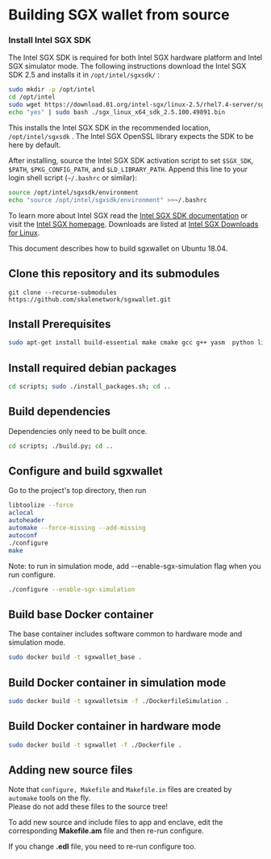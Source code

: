 # Building SGX wallet from source

### Install Intel SGX SDK

The Intel SGX SDK is required for both Intel SGX hardware platform and Intel SGX simulator mode.
The following instructions download the Intel SGX SDK 2.5 and installs it in
`/opt/intel/sgxsdk/` :

```bash
sudo mkdir -p /opt/intel
cd /opt/intel
sudo wget https://download.01.org/intel-sgx/linux-2.5/rhel7.4-server/sgx_linux_x64_psw_2.5.100.49891.bin
echo "yes" | sudo bash ./sgx_linux_x64_sdk_2.5.100.49891.bin

```

This installs the Intel SGX SDK in the recommended location,
`/opt/intel/sgxsdk` .
The Intel SGX OpenSSL library expects the SDK to be here by default.

After installing, source the Intel SGX SDK activation script to set
`$SGX_SDK`, `$PATH`, `$PKG_CONFIG_PATH`, and `$LD_LIBRARY_PATH`.
Append this line to your login shell script (`~/.bashrc` or similar):

```bash
source /opt/intel/sgxsdk/environment
echo "source /opt/intel/sgxsdk/environment" >>~/.bashrc

```

To learn more about Intel SGX read the
[Intel SGX SDK documentation](https://software.intel.com/en-us/sgx-sdk/documentation)
or visit the [Intel SGX homepage](https://software.intel.com/en-us/sgx).
Downloads are listed at
[Intel SGX Downloads for Linux](https://01.org/intel-software-guard-extensions/downloads).



<!-- SPDX-License-Identifier: (AGPL-3.0-only OR CC-BY-4.0) -->

This document describes how to build sgxwallet on Ubuntu 18.04. 

## Clone this repository and its submodules

`git clone --recurse-submodules  https://github.com/skalenetwork/sgxwallet.git`

## Install Prerequisites

```bash
sudo apt-get install build-essential make cmake gcc g++ yasm  python libprotobuf10 flex bison automake libtool texinfo libgcrypt20-dev libgnutls28-dev

```

## Install required debian packages

```bash
cd scripts; sudo ./install_packages.sh; cd ..
```

## Build dependencies

Dependencies only need to be built once.

```bash
cd scripts; ./build.py; cd ..
```

## Configure and build sgxwallet

Go to the project's top directory, then run

```bash
libtoolize --force
aclocal
autoheader
automake --force-missing --add-missing
autoconf
./configure
make

```

Note: to run in simulation mode, add --enable-sgx-simulation flag when you run configure.

```bash
./configure --enable-sgx-simulation

```

## Build base Docker container

The base container includes software common to hardware mode and simulation mode.


```bash
sudo docker build -t sgxwallet_base .

```

## Build Docker container in simulation mode

```bash
sudo docker build -t sgxwalletsim -f ./DockerfileSimulation .

```

## Build Docker container in hardware mode

```bash
sudo docker build -t sgxwallet -f ./Dockerfile .
```


## Adding new source files

Note that `configure, Makefile` and `Makefile.in` files are created by `automake` tools on the fly.  
Please do not add these files to the source tree!

To add new source and include files to app and enclave, edit the corresponding **Makefile.am** file and then re-run configure.

If you change **.edl** file, you need to re-run configure too.
